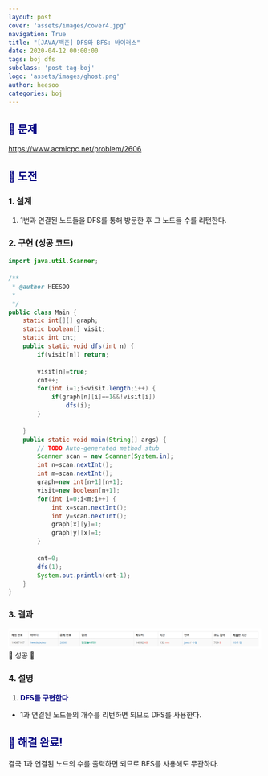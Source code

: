 ```yaml
---
layout: post
cover: 'assets/images/cover4.jpg'
navigation: True
title: "[JAVA/백준] DFS와 BFS: 바이러스"
date: 2020-04-12 00:00:00
tags: boj dfs
subclass: 'post tag-boj'
logo: 'assets/images/ghost.png'
author: heesoo
categories: boj
---
```

## <span style="color:navy">👀 문제</span>
<https://www.acmicpc.net/problem/2606>

## <span style="color:navy">👊 도전</span>

### 1. 설계
1. 1번과 연결된 노드들을 DFS를 통해 방문한 후 그 노드들 수를 리턴한다.

### 2. 구현 (성공 코드)
```java
import java.util.Scanner;

/**
 * @author HEESOO
 *
 */
public class Main {
	static int[][] graph;
	static boolean[] visit;
	static int cnt;
	public static void dfs(int n) {
		if(visit[n]) return;
		
		visit[n]=true;
		cnt++;
		for(int i=1;i<visit.length;i++) {
			if(graph[n][i]==1&&!visit[i])
				dfs(i);
		}
		
	}
	public static void main(String[] args) {
		// TODO Auto-generated method stub
		Scanner scan = new Scanner(System.in);
		int n=scan.nextInt();
		int m=scan.nextInt();
		graph=new int[n+1][n+1];
		visit=new boolean[n+1];
		for(int i=0;i<m;i++) {
			int x=scan.nextInt();
			int y=scan.nextInt();
			graph[x][y]=1;
			graph[y][x]=1;
		}
		
		cnt=0;
		dfs(1);
		System.out.println(cnt-1);
	}
}

 ```

### 3. 결과
![실행결과](./assets/images/200412_2.PNG)
🤟 성공 🤟 

### 4. 설명
1. **<span style="color:navy">DFS를 구현한다</span>**
- 1과 연결된 노드들의 개수를 리턴하면 되므로 DFS를 사용한다.

## <span style="color:navy">👏 해결 완료!</span>
결국 1과 연결된 노드의 수를 출력하면 되므로 BFS를 사용해도 무관하다.

